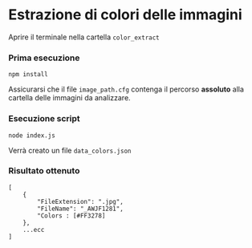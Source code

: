 # Estrazione di colori delle immagini

Aprire il terminale nella cartella ```color_extract```  


### Prima esecuzione
```
npm install
```   
Assicurarsi che il file ```image_path.cfg``` contenga il percorso **assoluto** alla cartella delle immagini da analizzare.


### Esecuzione script
```
node index.js
```
Verrà creato un file ```data_colors.json```

### Risultato ottenuto
```
[
    {
        "FileExtension": ".jpg",
        "FileName": "_AWJF1281",
		"Colors : [#FF3278]
    },
    ...ecc
]
```
